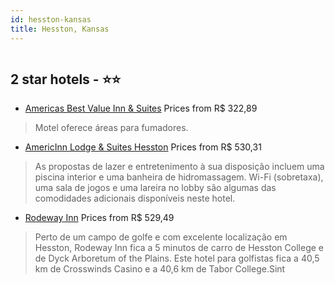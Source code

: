 ```yaml
---
id: hesston-kansas
title: Hesston, Kansas
---
```


<center><img src="https://i.travelapi.com/hotels/2000000/1770000/1768700/1768624/768f18fe_z.jpg" alt="" /></center>


##  2 star hotels - ⭐️⭐️

-    [Americas Best Value Inn & Suites](https://us.hurb.com/hotels/hesston/americas-best-value-inn-suites-HT-827V?cmp=18055) Prices from R$ 322,89
   > Motel oferece áreas para fumadores.
-    [AmericInn Lodge & Suites Hesston](https://us.hurb.com/hotels/hesston/americinn-lodge-suites-hesston-HT-P2D3?cmp=18055) Prices from R$ 530,31
   > As propostas de lazer e entretenimento à sua disposição incluem uma piscina interior e uma banheira de hidromassagem. Wi-Fi (sobretaxa), uma sala de jogos e uma lareira no lobby são algumas das comodidades adicionais disponíveis neste hotel.
-    [Rodeway Inn](https://us.hurb.com/hotels/hesston/rodeway-inn-HT-5PT3?cmp=18055) Prices from R$ 529,49
   > Perto de um campo de golfe e com excelente localização em Hesston, Rodeway Inn fica a 5 minutos de carro de Hesston College e de Dyck Arboretum of the Plains.  Este hotel para golfistas fica a 40,5 km de Crosswinds Casino e a 40,6 km de Tabor College.Sint
